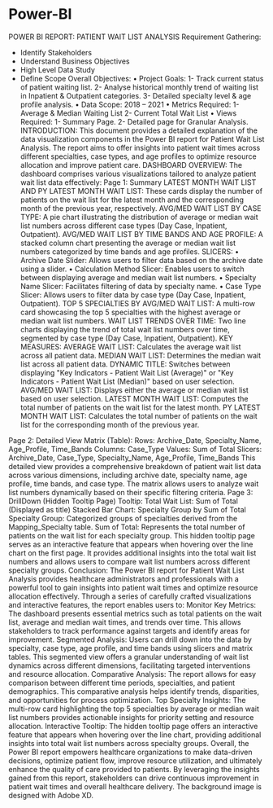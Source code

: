 # Power-BI
POWER BI REPORT: PATIENT WAIT LIST ANALYSIS
Requirement Gathering:
- Identify Stakeholders
- Understand Business Objectives
- High Level Data Study
- Define Scope
Overall Objectives:
• Project Goals:
1- Track current status of patient waiting list.
2- Analyse historical monthly trend of waiting list in Inpatient &
Outpatient categories.
3- Detailed specialty level & age profile analysis.
• Data Scope:
2018 – 2021
• Metrics Required:
1- Average & Median Waiting List
2- Current Total Wait List
• Views Required:
1- Summary Page.
2- Detailed page for Granular Analysis.
INTRODUCTION:
This document provides a detailed explanation of the data visualization components in the Power BI report for Patient Wait List Analysis. The report aims to offer insights into patient
wait times across different specialties, case types, and age profiles to optimize resource allocation and improve patient care.
DASHBOARD OVERVIEW: The dashboard comprises various visualizations tailored to analyze patient wait list data effectively:
Page 1: Summary
LATEST MONTH WAIT LIST AND PY LATEST MONTH WAIT LIST:
These cards display the number of patients on the wait list for the latest month and the
corresponding month of the previous year, respectively.
AVG/MED WAIT LIST BY CASE TYPE:
A pie chart illustrating the distribution of average or median wait list numbers across
different case types (Day Case, Inpatient, Outpatient).
AVG/MED WAIT LIST BY TIME BANDS AND AGE PROFILE:
A stacked column chart presenting the average or median wait list numbers categorized by
time bands and age profiles.
SLICERS:
• Archive Date Slider: Allows users to filter data based on the archive date using a
slider.
• Calculation Method Slicer: Enables users to switch between displaying average and
median wait list numbers.
• Specialty Name Slicer: Facilitates filtering of data by specialty name.
• Case Type Slicer: Allows users to filter data by case type (Day Case, Inpatient,
Outpatient).
TOP 5 SPECIALTIES BY AVG/MED WAIT LIST:
A multi-row card showcasing the top 5 specialties with the highest average or median wait
list numbers.
WAIT LIST TRENDS OVER TIME:
Two line charts displaying the trend of total wait list numbers over time, segmented by case
type (Day Case, Inpatient, Outpatient).
KEY MEASURES:
AVERAGE WAIT LIST: Calculates the average wait list across all patient data.
MEDIAN WAIT LIST: Determines the median wait list across all patient data.
DYNAMIC TITLE: Switches between displaying "Key Indicators - Patient Wait List (Average)"
or "Key Indicators - Patient Wait List (Median)" based on user selection.
AVG/MED WAIT LIST: Displays either the average or median wait list based on user
selection.
LATEST MONTH WAIT LIST: Computes the total number of patients on the wait list for the
latest month.
PY LATEST MONTH WAIT LIST: Calculates the total number of patients on the wait list for the
corresponding month of the previous year.

Page 2: Detailed View
Matrix (Table):
Rows: Archive_Date, Specialty_Name, Age_Profile, Time_Bands
Columns: Case_Type
Values: Sum of Total
Slicers: Archive_Date, Case_Type, Specialty_Name, Age_Profile, Time_Bands
This detailed view provides a comprehensive breakdown of patient wait list data across
various dimensions, including archive date, specialty name, age profile, time bands, and case
type. The matrix allows users to analyze wait list numbers dynamically based on their
specific filtering criteria.
Page 3: DrillDown (Hidden Tooltip Page)
Tooltip:
Total Wait List: Sum of Total (Displayed as title)
Stacked Bar Chart: Specialty Group by Sum of Total
Specialty Group: Categorized groups of specialties derived from the Mapping_Specialty
table.
Sum of Total: Represents the total number of patients on the wait list for each specialty
group.
This hidden tooltip page serves as an interactive feature that appears when hovering over
the line chart on the first page. It provides additional insights into the total wait list numbers
and allows users to compare wait list numbers across different specialty groups.
Conclusion:
The Power BI report for Patient Wait List Analysis provides healthcare administrators and
professionals with a powerful tool to gain insights into patient wait times and optimize
resource allocation effectively. Through a series of carefully crafted visualizations and
interactive features, the report enables users to:
Monitor Key Metrics: The dashboard presents essential metrics such as total patients on the
wait list, average and median wait times, and trends over time. This allows stakeholders to
track performance against targets and identify areas for improvement.
Segmented Analysis: Users can drill down into the data by specialty, case type, age profile,
and time bands using slicers and matrix tables. This segmented view offers a granular
understanding of wait list dynamics across different dimensions, facilitating targeted
interventions and resource allocation.
Comparative Analysis: The report allows for easy comparison between different time
periods, specialties, and patient demographics. This comparative analysis helps identify
trends, disparities, and opportunities for process optimization.
Top Specialty Insights: The multi-row card highlighting the top 5 specialties by average or
median wait list numbers provides actionable insights for priority setting and resource
allocation.
Interactive Tooltip: The hidden tooltip page offers an interactive feature that appears when
hovering over the line chart, providing additional insights into total wait list numbers across
specialty groups.
Overall, the Power BI report empowers healthcare organizations to make data-driven
decisions, optimize patient flow, improve resource utilization, and ultimately enhance the
quality of care provided to patients. By leveraging the insights gained from this report,
stakeholders can drive continuous improvement in patient wait times and overall healthcare
delivery.
The background image is designed with Adobe XD.
